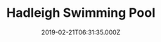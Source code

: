 ---
date: 2019-02-21T06:31:35.000Z
title: Hadleigh Swimming Pool
latitude: 52.04454122139633
longitude: 0.9586564785024496
category: checkin
---